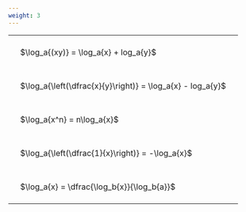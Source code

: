 ```yaml
---
weight: 3
---
```


<style type="text/css">
#T_f5e61 th.col_heading {
  text-align: left;
  font-size: 1em;
}
#T_f5e61 td {
  text-align: left;
  font-size: 1em;
  padding: 1.5em;
}
</style>
<table id="T_f5e61">
  <thead>
  </thead>
  <tbody>
    <tr>
      <td id="T_f5e61_row0_col0" class="data row0 col0" >$\log_a{(xy)} = \log_a{x} + log_a{y}$</td>
    </tr>
    <tr>
      <td id="T_f5e61_row1_col0" class="data row1 col0" >$\log_a{\left(\dfrac{x}{y}\right)} = \log_a{x} - log_a{y}$</td>
    </tr>
    <tr>
      <td id="T_f5e61_row2_col0" class="data row2 col0" >$\log_a{x^n} = n\log_a{x}$</td>
    </tr>
    <tr>
      <td id="T_f5e61_row3_col0" class="data row3 col0" >$\log_a{\left(\dfrac{1}{x}\right)} = -\log_a{x}$</td>
    </tr>
    <tr>
      <td id="T_f5e61_row4_col0" class="data row4 col0" >$\log_a{x} = \dfrac{\log_b{x}}{\log_b{a}}$</td>
    </tr>
  </tbody>
</table>
